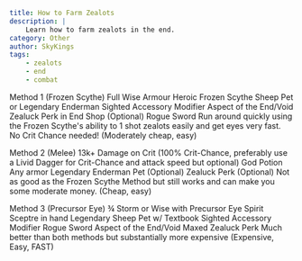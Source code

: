 ```yaml {metadata}
title: How to Farm Zealots 
description: |
    Learn how to farm zealots in the end. 
category: Other
author: SkyKings
tags:
    - zealots
    - end
    - combat
```

Method 1 (Frozen Scythe) Full Wise Armour Heroic Frozen Scythe Sheep Pet or Legendary Enderman Sighted Accessory
Modifier Aspect of the End/Void Zealuck Perk in End Shop (Optional) Rogue Sword Run around quickly using the Frozen
Scythe's ability to 1 shot zealots easily and get eyes very fast. No Crit Chance needed! (Moderately cheap, easy)

Method 2 (Melee) 13k+ Damage on Crit (100% Crit-Chance, preferably use a Livid Dagger for Crit-Chance and attack speed
but optional) God Potion Any armor Legendary Enderman Pet (Optional) Zealuck Perk (Optional) Not as good as the Frozen
Scythe Method but still works and can make you some moderate money. (Cheap, easy)

Method 3 (Precursor Eye) ¾ Storm or Wise with Precursor Eye Spirit Sceptre in hand Legendary Sheep Pet w/ Textbook
Sighted Accessory Modifier Rogue Sword Aspect of the End/Void Maxed Zealuck Perk Much better than both methods but
substantially more expensive (Expensive, Easy, FAST)
